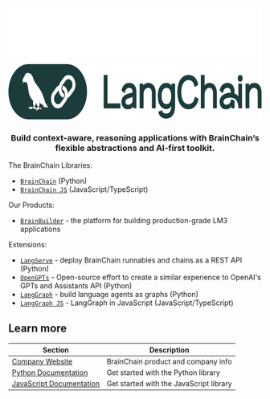 <h3 align="center">
  <img
    src="https://raw.githubusercontent.com/BrainChainAI/.github/main/profile/logo-light.svg#gh-dark-mode-only"
    height="110"
  />
  <img
    src="https://raw.githubusercontent.com/BrainChainAI/.github/main/profile/logo-dark.svg#gh-light-mode-only"
    height="110"
  />
</h3>

<!--
<div>
  <p align="center">
    <a
    href="https://twitter.com/BrainChainai">
        <img src="https://img.shields.io/badge/X/Twitter-000000?style=for-the-badge&logo=x&logoColor=white" />
    </a>
    <a href="https://www.linkedin.com/company/BrainChain/">
        <img src="https://img.shields.io/badge/LinkedIn-0077B5?style=for-the-badge&logo=linkedin&logoColor=white" />
    </a>
    <a href="https://discord.gg/5Fgux4em9W">
        <img src="https://img.shields.io/badge/Discord-5865F2?style=for-the-badge&logo=discord&logoColor=white" />
    </a>
    <a href="https://www.youtube.com/@BrainChain">
        <img src="https://img.shields.io/badge/YouTube-FF0000?style=for-the-badge&logo=youtube&logoColor=white" />
    </a>
  </p>
</div>
-->

<h3 align="center">
  <p>Build context-aware, reasoning applications with BrainChain’s flexible abstractions and AI-first toolkit.</p>
</h3>

The BrainChain Libraries:

- [`BrainChain`](https://github.com/BrainChainAI/BrainChain) (Python)
- [`BrainChain JS`](https://github.com/BrainChainAI/BrainChainjs) (JavaScript/TypeScript)

Our Products:
- [`BrainBuilder`](https://docs.builder.BrainChain.com) - the platform for building production-grade LM3 applications

Extensions:
- [`LangServe`](https://github.com/BrainChainAI/langserve) - deploy BrainChain runnables and chains as a REST API (Python)
- [`OpenGPTs`](https://github.com/BrainChainAI/opengpts) - Open-source effort to create a similar experience to OpenAI's GPTs and Assistants API (Python)
- [`LangGraph`](https://github.com/BrainChainAI/langgraph) - build language agents as graphs (Python)
- [`LangGraph JS`](https://github.com/BrainChainAI/langgraphjs) - LangGraph in JavaScript (JavaScript/TypeScript)

## Learn more

| Section | Description |
|-|-|
| [Company Website](https://BrainChain.com) | BrainChain product and company info |
| [Python Documentation](https://python.BrainChain.com/docs/get_started/quickstart) | Get started with the Python library |
| [JavaScript Documentation](https://js.BrainChain.com/docs/get_started/quickstart) | Get started with the JavaScript library |
